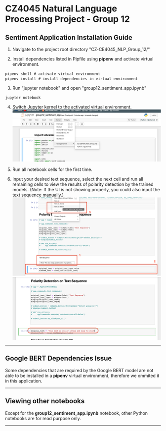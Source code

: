 # CZ4045 Natural Language Processing Project - Group 12

## Sentiment Application Installation Guide
1. Navigate to the project root directory "CZ-CE4045_NLP_Group_12/"

2. Install dependencies listed in Pipfile using <b>pipenv</b> and activate virtual environment.
```
pipenv shell # activate virtual environment
pipenv install # install dependencies in virtual environment
```

3. Run "jupyter notebook" and open "group12_sentiment_app.ipynb"
```
jupyter notebook
```

4. Switch Jupyter kernel to the activated virtual environment.
![alt text](./readme_images/kernel.png)

5. Run all notebook cells for the first time.

6. Input your desired text sequence, select the next cell and run all remaining cells to view the results of polarity detection by the trained models. (Note: If the UI is not showing properly, you could also input the text sequence manually.)
![alt text](./readme_images/input_box.png)
![alt text](./readme_images/ipywidgets_bug.png)

<hr />

## Google BERT Dependencies Issue
<p>Some dependencies that are required by the Google BERT model are not able to be installed in a <b>pipenv</b> virtual environment, therefore we ommited it in this application.</p>

<hr />

## Viewing other notebooks
<p>Except for the <b>group12_sentiment_app.ipynb</b> notebook, other Python notebooks are for read purpose only.</p>

<hr />